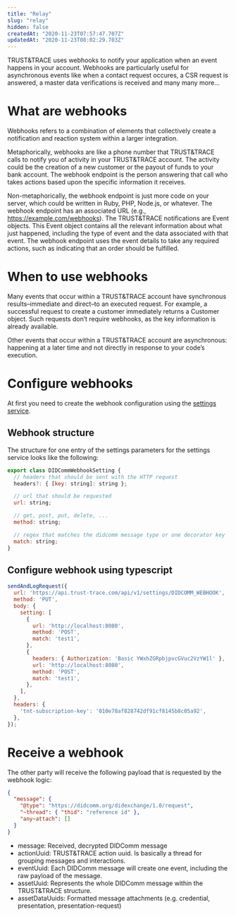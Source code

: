 ```yaml
---
title: "Relay"
slug: "relay"
hidden: false
createdAt: "2020-11-23T07:57:47.707Z"
updatedAt: "2020-11-23T08:02:29.703Z"
---
```


TRUST&TRACE uses webhooks to notify your application when an event happens in your account. Webhooks are particularly useful for asynchronous events like when a contact request occures, a CSR request is answered, a master data verifications is received and many many more...

# What are webhooks

Webhooks refers to a combination of elements that collectively create a notification and reaction system within a larger integration.

Metaphorically, webhooks are like a phone number that TRUST&TRACE calls to notify you of activity in your TRUST&TRACE account. The activity could be the creation of a new customer or the payout of funds to your bank account. The webhook endpoint is the person answering that call who takes actions based upon the specific information it receives.

Non-metaphorically, the webhook endpoint is just more code on your server, which could be written in Ruby, PHP, Node.js, or whatever. The webhook endpoint has an associated URL (e.g., <https://example.com/webhooks>). The TRUST&TRACE notifications are Event objects. This Event object contains all the relevant information about what just happened, including the type of event and the data associated with that event. The webhook endpoint uses the event details to take any required actions, such as indicating that an order should be fulfilled.

# When to use webhooks

Many events that occur within a TRUST&TRACE account have synchronous results–immediate and direct–to an executed request. For example, a successful request to create a customer immediately returns a Customer object. Such requests don’t require webhooks, as the key information is already available.

Other events that occur within a TRUST&TRACE account are asynchronous: happening at a later time and not directly in response to your code’s execution.

# Configure webhooks

At first you need to create the webhook configuration using the [settings service](../services-1/settings.md).

## Webhook structure

The structure for one entry of the settings parameters for the settings service looks like the following:

```javascript
export class DIDCommWebhookSetting {
  // headers that should be sent with the HTTP request
  headers?: { [key: string]: string };

  // url that should be requested
  url: string;

  // get, post, put, delete, ...
  method: string;

  // regex that matches the didcomm message type or one decorator key
  match: string;
}
```

## Configure webhook using typescript

```js
sendAndLogRequest({
  url: 'https://api.trust-trace.com/api/v1/settings/DIDCOMM_WEBHOOK',
  method: 'PUT',
  body: {
    setting: [
      {
        url: 'http://localhost:8080',
        method: 'POST',
        match: 'test1',
      },
      {
        headers: { Authorization: 'Basic YWxhZGRpbjpvcGVuc2VzYW1l' },
        url: 'http://localhost:8080',
        method: 'POST',
        match: 'test1',
      },
    ],
  },
  headers: {
    'tnt-subscription-key': '010e78af828742df91cf8145b8c05a92',
  },
});
```

# Receive a webhook

The other party will receive the following payload that is requested by the webhook logic:

```json
{
  "message": {
    "@type": "https://didcomm.org/didexchange/1.0/request",
    "~thread": { "thid": "reference id" },
    "any~attach": []
  }
}
```

- message: Received, decrypted DIDComm message
- actionUuid: TRUST&TRACE action uuid. Is basically a thread for grouping messages and interactions.
- eventUuid: Each DIDComm message will create one event, including the raw payload of the message.
- assetUuid: Represents the whole DIDComm message within the TRUST&TRACE structure.
- assetDataUuids: Formatted message attachments (e.g. credential, presentation, presentation-request)
